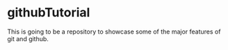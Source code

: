 # githubTutorial
This is going to be a repository to
showcase some of the major features
of git and github.
